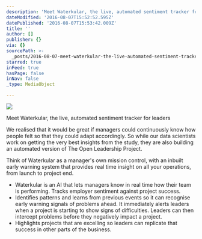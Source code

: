 ```yaml
---
description: 'Meet Waterkular, the live, automated sentiment tracker for leaders'
dateModified: '2016-08-07T15:52:52.595Z'
datePublished: '2016-08-07T15:53:42.009Z'
title: ''
author: []
publisher: {}
via: {}
sourcePath: >-
  _posts/2016-08-07-meet-waterkular-the-live-automated-sentiment-tracker-for-l.md
starred: true
inFeed: true
hasPage: false
inNav: false
_type: MediaObject

---
```

![](https://the-grid-user-content.s3-us-west-2.amazonaws.com/2ccd915a-4a10-43a5-9714-fe634cfb6c66.jpg)

Meet Waterkular, the live, automated sentiment tracker for leaders

We realised that it would be great if managers could continuously know how people felt so that they could adapt accordingly. So while our data scientists work on getting the very best insights from the study, they are also building an automated version of The Open Leadership Project.

Think of Waterkular as a manager's own mission control, with an inbuilt early warning system that provides real time insight on all your operations, from launch to project end.

* Waterkular is an AI that lets managers know in real time how their team is performing. Tracks employer sentiment against project success. 
* Identifies patterns and learns from previous events so it can recognise early warning signals of problems ahead. It immediately alerts leaders when a project is starting to show signs of difficulties. Leaders can then intercept problems before they negatively impact a project.
* Highlights projects that are excelling so leaders can replicate that success in other parts of the business.